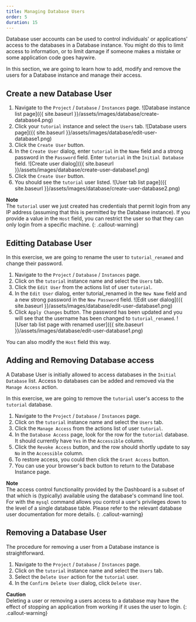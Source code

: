 ```yaml
---
title: Managing Database Users
order: 5
duration: 15
---
```


Database user accounts can be used to control individuals' or applications' access to the databases in a Database instance.  You might do this to limit access to information, or to limit damage if someone makes a mistake or some application code goes haywire.

In this section, we are going to learn how to add, modify and remove the users for a Database instance and manage their access.

## Create a new Database User
1. Navigate to the `Project` / `Database` / `Instances` page.
![Database instance list page]({{ site.baseurl }}/assets/images/database/create-database4.png)
1. Click your `tutorial` instance and select the `Users` tab.
![Database users page]({{ site.baseurl }}/assets/images/database/edit-user-database1.png)
1. Click the `Create User` button.
1. In the `Create User` dialog, enter `tutorial` in the `Name` field and a strong password in the `Password` field.  Enter `tutorial` in the `Initial Database` field.
![Create user dialog]({{ site.baseurl }}/assets/images/database/create-user-database1.png)
1. Click the `Create User` button.
1. You should see the `tutorial` user listed.
![User tab list page]({{ site.baseurl }}/assets/images/database/create-user-database2.png)

**Note**  
The `tutorial` user we just created has credentials that permit login from any IP address (assuming that this is permitted by the Database instance).  If you provide a value in the `Host` field, you can restrict the user so that they can only login from a specific machine.
{: .callout-warning}


## Editting Database User

In this exercise, we are going to rename the user to `tutorial_renamed` and change their password.

1. Navigate to the `Project` / `Database` / `Instances` page.
1. Click on the `tutorial` instance name and select the `Users` tab.
1. Click the `Edit User` from the actions list of user `tutorial`.
1. In the `Edit User` dialog, enter tutorial_renamed in the `New Name` field and a new strong password in the `New Password` field.
![Edit  user dialog]({{ site.baseurl }}/assets/images/database/edit-user-database1.png)
1. Click `Apply Changes` button. The password has been updated and you will see that the username has been changed to `tutorial_renamed`.
![User tab list page with renamed user]({{ site.baseurl }}/assets/images/database/edit-user-database1.png)

You can also modify the `Host` field this way.

## Adding and Removing Database access

A Database User is initially allowed to access databases in the `Initial Database` list.  Access to databases can be added and removed via the `Manage Access` action.

In this exercise, we are going to remove the `tutorial` user's access to the `tutorial` database.

1. Navigate to the `Project` / `Database` / `Instances` page.
1. Click on the `tutorial` instance name and select the `Users` tab.
1. Click the `Manage Access` from the actions list of user `tutorial`.
1. In the `Database Access` page, look for the row for the `tutorial` database.  It should currently have `Yes` in the `Accessible` column.
1. Click the `Revoke Access` button, and the row should shortly update to say `No` in the `Accessible` column.
1. To restore access, you could then click the `Grant Access` button.
1. You can use your browser's back button to return to the Database Instance page.

**Note**  
The access control functionality provided by the Dashboard is a subset of that which is (typically) available using the database's command line tool.  For with the `mysql` command allows you control a user's privileges down to the level of a single database table.  Please refer to the relevant database user documentation for more details.
{: .callout-warning}

## Removing a Database User

The procedure for removing a user from a Database instance is straightforward.

1. Navigate to the `Project` / `Database` / `Instances` page.
1. Click on the `tutorial` instance name and select the `Users` tab.
1. Select the `Delete User` action for the `tutorial` user.
1. In the `Confirm Delete User` dialog, click `Delete User`.

**Caution**  
Deleting a user or removing a users access to a database may have the effect of stopping an application from working if it uses the user to login.
{: .callout-warning}
